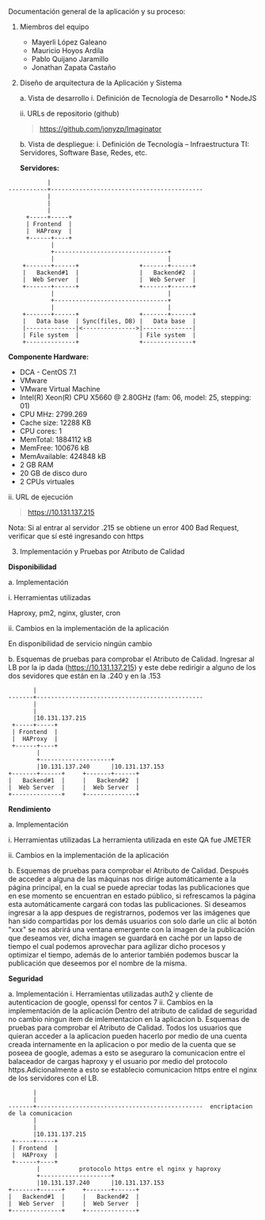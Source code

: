 Documentación	general	de	la	aplicación	y	su	proceso:

1. Miembros	del	equipo

    * Mayerli López Galeano
    * Mauricio Hoyos Ardila   
    * Pablo Quijano Jaramillo 
    * Jonathan Zapata Castaño 
    

2. Diseño	de	arquitectura de	la	Aplicación y	Sistema

    a. Vista	de	desarrollo
        i. Definición	de	Tecnología	de	Desarrollo
       * NodeJS
    
    ii. URLs	de	repositorio	(github)
   > https://github.com/jonyzp/Imaginator

    
    b. Vista de	despliegue:
        i. Definición de Tecnología – Infraestructura TI:	Servidores,	Software Base,	Redes,	etc.

    **Servidores:**
```
           |
-----------+-------------------------------------------
           |
           |
           |  
     +-----+-----+
     | Frontend  |     
     |  HAProxy  |     
     +------+----+     
            |
            +--------------------------------+
            |                                |
    +-------+------+                 +-------+------+
    |   Backend#1  |                 |   Backend#2  |
    |  Web Server  |                 |  Web Server  |
    +-------+------+                 +-------+------+
            |                                |
            +--------------------------------+
            |                                |
    +-------+------+                 +-------+------+
    |   Data base  | Sync(files, DB) |   Data base  |
    |--------------|<--------------->|--------------|
    | File system  |                 | File system  |
    +--------------+                 +--------------+
```

**Componente Hardware:**

* DCA - CentOS 7.1
* VMware
* VMware Virtual Machine
* Intel(R) Xeon(R) CPU     X5660  @ 2.80GHz (fam: 06, model: 25, stepping: 01)
* CPU MHz: 2799.269
* Cache size: 12288 KB
* CPU cores: 1
* MemTotal: 1884112 kB
* MemFree: 100676 kB
* MemAvailable: 424848 kB
* 2 GB RAM
* 20 GB de disco duro
* 2 CPUs virtuales

ii. URL	de	ejecución	

> https://10.131.137.215

Nota: Si al entrar al servidor .215 se obtiene un error 400 Bad Request, verificar que sí esté ingresando con https

3. Implementación	y	Pruebas	por	Atributo	de	Calidad

**Disponibilidad**

a. Implementación

i. Herramientas	utilizadas

Haproxy, pm2, nginx, gluster, cron

ii. Cambios	en	la	implementación	de	la	aplicación

En disponibilidad de servicio ningún cambio

b. Esquemas	de	pruebas	para	comprobar	el	Atributo	de	Calidad.
    Ingresar al LB por la ip dada (https://10.131.137.215) y este debe redirigir a alguno de los dos sevidores que están en la .240 y en la .153
```
       |
-------+-----------------------------------------------
       |
       |
       |10.131.137.215  
 +-----+-----+     
 | Frontend  |     
 |  HAProxy  |     
 +------+----+     
        |
        +--------------------+
        |10.131.137.240      |10.131.137.153
+-------+------+     +-------+------+
|   Backend#1  |     |   Backend#2  |
|  Web Server  |     |  Web Server  |
+--------------+     +--------------+
```



**Rendimiento**

a. Implementación

i. Herramientas	utilizadas
La herramienta utilizada en este QA fue JMETER

ii. Cambios	en	la	implementación	de	la	aplicación

b. Esquemas	de	pruebas	para	comprobar	el	Atributo	de	Calidad.
Después de acceder a alguna de las máquinas nos dirige automáticamente a la página principal, en la cual se puede apreciar todas las publicaciones que en ese momento se encuentran en estado público, si refrescamos la página esta automáticamente cargará con todas las publicaciones. 
Si deseamos ingresar a la app despues de registrarnos, podemos ver las imágenes que han sido compartidas por los demás usuarios con solo darle un clic al botón "xxx" se nos abrirá una ventana emergente con la imagen de la publicación que deseamos ver, dicha imagen se guardará en caché por un lapso de tiempo el cual podemos aprovechar para agilizar dicho procesos y optimizar el tiempo, además de lo anterior también podemos buscar la publicación que deseemos por el nombre de la misma.

**Seguridad**

a. Implementación
i. Herramientas	utilizadas
    auth2 y cliente de autenticacion de google, openssl for centos 7
ii. Cambios	en	la	implementación	de	la	aplicación
    Dentro del atributo de calidad de seguridad no cambio ningun item de imlementacion en la aplicacion
b. Esquemas	de	pruebas	para	comprobar	el	Atributo	de	Calidad.
    Todos los usuarios que quieran acceder a la aplicacion pueden hacerlo por medio de una cuenta creada internamente en la aplicacion o por medio de la cuenta que se poseea de google, ademas a esto se aseguraro la comunicacion entre el balaceador de cargas haproxy y el usuario por medio del protocolo https.Adicionalmente a esto se establecio comunicacion https entre el nginx de los servidores con el LB.
```
       |
       |
-------+-----------------------------------------------  encriptacion de la comunicacion
       |
       |
       |10.131.137.215  
 +-----+-----+     
 | Frontend  |     
 |  HAProxy  |     
 +------+----+     
        |			protocolo https entre el nginx y haproxy
        +--------------------+
        |10.131.137.240      |10.131.137.153
+-------+------+     +-------+------+
|   Backend#1  |     |   Backend#2  |
|  Web Server  |     |  Web Server  |
+--------------+     +--------------+
```
